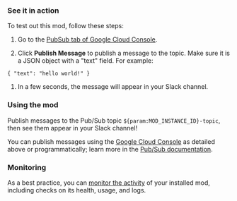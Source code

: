 ### See it in action

To test out this mod, follow these steps:

1. Go to the [PubSub tab of Google Cloud Console](https://console.cloud.google.com/cloudpubsub/topics/${param:MOD_INSTANCE_ID}-topic?project=${param:PROJECT_ID}).

1. Click  **Publish Message** to publish a message to the topic. Make sure it is a JSON object with a "text" field. For example:
```
{ "text": "hello world!" }
```

1. In a few seconds, the message will appear in your Slack channel.

### Using the mod

Publish messages to the Pub/Sub topic `${param:MOD_INSTANCE_ID}-topic`, then see them appear in your Slack channel!

You can publish messages using the [Google Cloud Console](https://console.cloud.google.com/cloudpubsub/topics/${param:MOD_INSTANCE_ID}-topic?project=${param:PROJECT_ID}) as detailed above or programmatically; learn more in the [Pub/Sub documentation](https://cloud.google.com/pubsub/docs/publisher).

### Monitoring

As a best practice, you can [monitor the activity](https://firebase.google.com/docs/mods/manage-installed-mods#monitor) of your installed mod, including checks on its health, usage, and logs.
